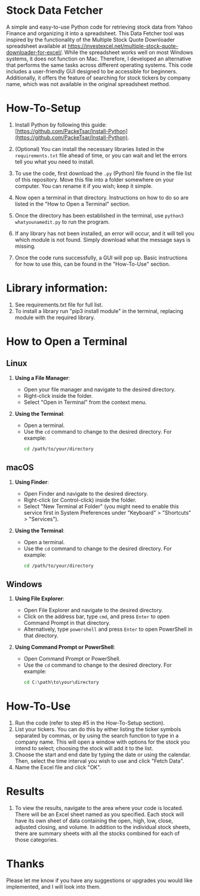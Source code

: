 # Stock Data Fetcher
A simple and easy-to-use Python code for retrieving stock data from Yahoo Finance and organizing it into a spreadsheet. This Data Fetcher tool was inspired by the functionality of the Multiple Stock Quote Downloader spreadsheet available at https://investexcel.net/multiple-stock-quote-downloader-for-excel/. While the spreadsheet works well on most Windows systems, it does not function on Mac. Therefore, I developed an alternative that performs the same tasks across different operating systems. This code includes a user-friendly GUI designed to be accessible for beginners. Additionally, it offers the feature of searching for stock tickers by company name, which was not available in the original spreadsheet method.

# How-To-Setup
1. Install Python by following this guide: [https://github.com/PackeTsar/Install-Python](https://github.com/PackeTsar/Install-Python).

2. (Optional) You can install the necessary libraries listed in the `requirements.txt` file ahead of time, or you can wait and let the errors tell you what you need to install.

3. To use the code, first download the `.py` (Python) file found in the file list of this repository. Move this file into a folder somewhere on your computer. You can rename it if you wish; keep it simple.

4. Now open a terminal in that directory. Instructions on how to do so are listed in the "How to Open a Terminal" section.

5. Once the directory has been established in the terminal, use `python3 whatyounamedit.py` to run the program.

6. If any library has not been installed, an error will occur, and it will tell you which module is not found. Simply download what the message says is missing.

7. Once the code runs successfully, a GUI will pop up. Basic instructions for how to use this, can be found in the "How-To-Use" section. 


# Library information:
1. See requirements.txt file for full list.
2. To install a library run "pip3 install module" in the terminal, replacing module with the required library.

# How to Open a Terminal 

## Linux
1. **Using a File Manager**:
   - Open your file manager and navigate to the desired directory.
   - Right-click inside the folder.
   - Select "Open in Terminal" from the context menu.

2. **Using the Terminal**:
   - Open a terminal.
   - Use the `cd` command to change to the desired directory. For example:
     ```bash
     cd /path/to/your/directory
     ```

## macOS
1. **Using Finder**:
   - Open Finder and navigate to the desired directory.
   - Right-click (or Control-click) inside the folder.
   - Select "New Terminal at Folder" (you might need to enable this service first in System Preferences under "Keyboard" > "Shortcuts" > "Services").

2. **Using the Terminal**:
   - Open a terminal.
   - Use the `cd` command to change to the desired directory. For example:
     ```bash
     cd /path/to/your/directory
     ```

## Windows
1. **Using File Explorer**:
   - Open File Explorer and navigate to the desired directory.
   - Click on the address bar, type `cmd`, and press `Enter` to open Command Prompt in that directory.
   - Alternatively, type `powershell` and press `Enter` to open PowerShell in that directory.

2. **Using Command Prompt or PowerShell**:
   - Open Command Prompt or PowerShell.
   - Use the `cd` command to change to the desired directory. For example:
     ```cmd
     cd C:\path\to\your\directory
     ```
# How-To-Use
1. Run the code (refer to step #5 in the How-To-Setup section).
2. List your tickers. You can do this by either listing the ticker symbols separated by commas, or by using the search function to type in a company name. This will open a window with options for the stock you intend to select; choosing the stock will add it to the list.
3. Choose the start and end date by typing the date or using the calendar. Then, select the time interval you wish to use and click "Fetch Data".
4. Name the Excel file and click "OK".

# Results
1. To view the results, navigate to the area where your code is located. There will be an Excel sheet named as you specified. Each stock will have its own sheet of data containing the open, high, low, close, adjusted closing, and volume. In addition to the individual stock sheets, there are summary sheets with all the stocks combined for each of those categories.

# Thanks
Please let me know if you have any suggestions or upgrades you would like implemented, and I will look into them.
